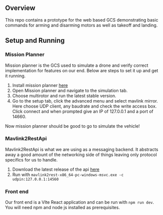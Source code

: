 ## Overview

This repo contains a prototype for the web based GCS demonstrating basic commands for arming and disarming motors as well as takeoff and landing.

## Setup and Running

### Mission Planner

Mission planner is the GCS used to simulate a drone and verify correct implementation for features on our end. Below are steps to set it up and get it running.

1. Install mission planner [here](https://ardupilot.org/planner/docs/mission-planner-installation.html)
2. Open Mission planner and navigate to the simulation tab.
3. Choose multirotor and run the latest stable version.
4. Go to the setup tab, click the advanced menu and select mavlink mirror. Here choose UDP client, any baudrate and check the write access box. Click connect and when prompted give an IP of 127.0.0.1 and a port of 14660.

Now mission planner should be good to go to simulate the vehicle!

### Mavlink2RestApi

Mavlink2RestApi is what we are using as a messaging backend. It abstracts away a good amount of the networking side of things leaving only protocol specifics for us to handle.

1. Download the latest release of the api [here](https://github.com/mavlink/mavlink2rest)
2. Run with ```mavlink2rest-x86_64-pc-windows-msvc.exe -c udpin:127.0.0.1:14560```

### Front end

Our front end is a VIte React application and can be run with ```npm run dev```. You will need npm and node js installed as prerequisites.

